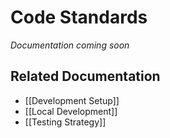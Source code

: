 # Code Standards

*Documentation coming soon*

## Related Documentation
- [[Development Setup]]
- [[Local Development]]
- [[Testing Strategy]] 